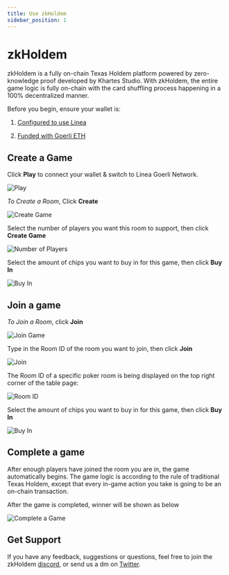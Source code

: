 ```yaml
---
title: Use zkHoldem
sidebar_position: 1
---
```




# zkHoldem

  

zkHoldem is a fully on-chain Texas Holdem platform powered by zero-knowledge proof developed by Khartes Studio. With zkHoldem, the entire game logic is fully on-chain with the card shuffling process happening in a 100% decentralized manner.

  

Before you begin, ensure your wallet is:



1. [Configured to use Linea](https://docs.linea.build/use-linea/set-up-your-wallet)

2. [Funded with Goerli ETH](https://docs.linea.build/use-linea/fund#get-test-eth-on-goerli)

## Create a Game

  

Click **Play** to connect your wallet & switch to Linea Goerli Network.


![Play](https://i.ibb.co/5WyrFRP/Entry-Not-connected-to-wallet.png)

  

 
_To Create a Room_, Click **Create**

  



  

  

![Create Game](https://i.ibb.co/PN5H5XX/createjoin.png)

  

  

Select the number of players you want this room to support, then click **Create Game**

 

![Number of Players](https://i.ibb.co/3y0Yk3j/number.png)

  

  

Select the amount of chips you want to buy in for this game, then click **Buy In**



![Buy In](https://i.ibb.co/2yK4Bwn/buyin.png)

  

  

  

  

## Join a game

  

_To Join a Room_, click **Join**

  


  

  

![Join Game](https://i.ibb.co/PN5H5XX/createjoin.png)

  

  

Type in the Room ID of the room you want to join, then click **Join**



![Join](https://i.ibb.co/jHmqd5K/join.png)

  

  

The Room ID of a specific poker room is being displayed on the top right corner of the table page:
  

  

![Room ID](https://i.ibb.co/HDFb0m0/Room-Number.png)

  

  

Select the amount of chips you want to buy in for this game, then click **Buy In**

 

![Buy In](https://i.ibb.co/2yK4Bwn/buyin.png)

  

  

  

## Complete a game

  

After enough players have joined the room you are in, the game automatically begins. The game logic is according to the rule of traditional Texas Holdem, except that every in-game action you take is going to be an on-chain transaction.

  

After the game is completed, winner will be shown as below

  

![Complete a Game](https://i.ibb.co/s58nyTG/after-player-has-won-the-game-it-will-show-the-following-banner-for-x-seconds.png)

## Get Support
If you have any feedback, suggestions or questions, feel free to join the zkHoldem [discord](https://discord.gg/jjbSHQVnwg), or send us a dm on [Twitter](https://twitter.com/zkholdem). 

